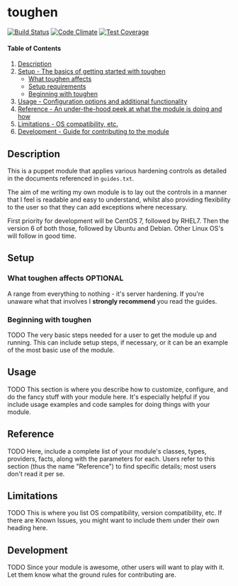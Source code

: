 # toughen

[![Build Status](https://travis-ci.org/shearn89/puppet-toughen.svg?branch=develop)](https://travis-ci.org/shearn89/puppet-toughen) [![Code Climate](https://codeclimate.com/github/shearn89/puppet-toughen/badges/gpa.svg)](https://codeclimate.com/github/shearn89/puppet-toughen) [![Test Coverage](https://codeclimate.com/github/shearn89/puppet-toughen/badges/coverage.svg)](https://codeclimate.com/github/shearn89/puppet-toughen/coverage)

#### Table of Contents

1. [Description](#description)
1. [Setup - The basics of getting started with toughen](#setup)
    * [What toughen affects](#what-toughen-affects)
    * [Setup requirements](#setup-requirements)
    * [Beginning with toughen](#beginning-with-toughen)
1. [Usage - Configuration options and additional functionality](#usage)
1. [Reference - An under-the-hood peek at what the module is doing and how](#reference)
1. [Limitations - OS compatibility, etc.](#limitations)
1. [Development - Guide for contributing to the module](#development)

## Description

This is a puppet module that applies various hardening controls as detailed in 
the documents referenced in `guides.txt`.

The aim of me writing my own module is to lay out the controls in a manner that
I feel is readable and easy to understand, whilst also providing flexibility to
the user so that they can add exceptions where necessary.

First priority for development will be CentOS 7, followed by RHEL7. Then the 
version 6 of both those, followed by Ubuntu and Debian. Other Linux OS's will
follow in good time.

## Setup

### What toughen affects **OPTIONAL**

A range from everything to nothing - it's server hardening. If you're unaware
what that involves I **strongly recommend** you read the guides.

### Beginning with toughen

TODO
The very basic steps needed for a user to get the module up and running. This
can include setup steps, if necessary, or it can be an example of the most
basic use of the module.

## Usage

TODO
This section is where you describe how to customize, configure, and do the
fancy stuff with your module here. It's especially helpful if you include usage
examples and code samples for doing things with your module.

## Reference

TODO
Here, include a complete list of your module's classes, types, providers,
facts, along with the parameters for each. Users refer to this section (thus
the name "Reference") to find specific details; most users don't read it per
se.

## Limitations

TODO
This is where you list OS compatibility, version compatibility, etc. If there
are Known Issues, you might want to include them under their own heading here.

## Development

TODO
Since your module is awesome, other users will want to play with it. Let them
know what the ground rules for contributing are.

